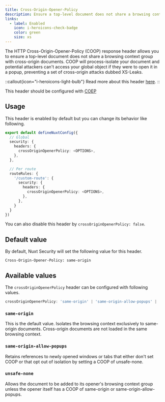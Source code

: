 ```yaml
---
title: Cross-Origin-Opener-Policy
description: Ensure a top-level document does not share a browsing context group with cross-origin documents.
links:
  - label: Enabled
    icon: i-heroicons-check-badge
    color: green
    size: xs
---
```


The HTTP Cross-Origin-Opener-Policy (COOP) response header allows you to ensure a top-level document does not share a browsing context group with cross-origin documents. COOP will process-isolate your document and potential attackers can't access your global object if they were to open it in a popup, preventing a set of cross-origin attacks dubbed XS-Leaks.

::callout{icon="i-heroicons-light-bulb"}
 Read more about this header [here](https://developer.mozilla.org/en-US/docs/Web/HTTP/Headers/Cross-Origin-Opener-Policy).
::

This header should be configured with [COEP](crossoriginembedderpolicy)

## Usage

This header is enabled by default but you can change its behavior like following.

```ts
export default defineNuxtConfig({
  // Global
  security: {
    headers: {
      crossOriginOpenerPolicy: <OPTIONS>,
    },
  },

  // Per route
  routeRules: {
    '/custom-route': {
      security: {
        headers: {
          crossOriginOpenerPolicy: <OPTIONS>,
        },
      },
    }
  }
})
```

You can also disable this header by `crossOriginOpenerPolicy: false`.

## Default value

By default, Nuxt Security will set the following value for this header.

```http
Cross-Origin-Opener-Policy: same-origin
```

## Available values

The `crossOriginOpenerPolicy` header can be configured with following values.

```ts
crossOriginOpenerPolicy: 'same-origin' | 'same-origin-allow-popups' | 'unsafe-none' | false
```

### `same-origin`

This is the default value. Isolates the browsing context exclusively to same-origin documents. Cross-origin documents are not loaded in the same browsing context.

### `same-origin-allow-popups`

Retains references to newly opened windows or tabs that either don't set COOP or that opt out of isolation by setting a COOP of unsafe-none.

### `unsafe-none`

Allows the document to be added to its opener's browsing context group unless the opener itself has a COOP of same-origin or same-origin-allow-popups.
